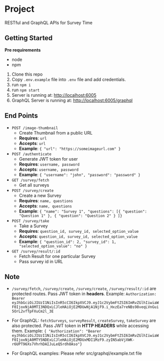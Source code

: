 
# Project 

RESTful and GraphQL APIs for Survey Time

## Getting Started
**Pre requirements**
- node
- npm

1. Clone this repo
2. Copy `.env.example` file into `.env` file and add credentials.
3. run `npm i`
4. run `npm start`
5. Server is running at: [http://localhost:6005](http://localhost:6005)
6. GraphQL Server is running at: [http://localhost:6005/graphql](http://localhost:6005/graphql)

## End Points
  * `POST /image-thumbnail`
      * Create Thumbnail from a public URL
      * **Requires**: `url`
      * **Accepts**: `url` 
      * **Example**: ```{ "url": "https://someimageurl.com" }```
  * `POST /authenticate`
      * Generate JWT token for user
      * **Requires**: `username, password`
      * **Accepts**: `username, password`
      * **Example**: ```{ "username": "john", "password": "password" }```
  * `GET /survey/fetch`
      * Get all surveys
  * `POST /survey/create`
      * Create a new Survey
      * **Requires**: `name, questions`
      * **Accepts**: `name, questions`
      * **Example**: ```{ "name": "Survey 1", "questions": [{ "question": "Question 1" }, { "question": "Question 2" } ]}```
  * `POST /survey/take`
      * Take a Survey
      * **Requires**: `question_id, survey_id, selected_option_value`
      * **Accepts**: `question_id, survey_id, selected_option_value`
      * **Example**: ```{ "question_id": 2, "survey_id": 1, "selected_option_value": "no" }```
  * `GET /survey/result/:id`
      * Fetch Result for one particular Survey
      * Pass survey id in URL

## Note
- `/survey/fetch`, `/survey/create`, `/survey/create`, `/survey/result/:id` are protected routes. Pass JWT token in **headers**. Example: ```Authorization: Bearer eyJhbGciOiJIUzI1NiIsInR5cCI6IkpXVCJ9.eyJ1c2VybmFtZSI6ImRvZGlhIiwiaWF0IjoxNjA0MTI3NDQxLCJleHAiOjE2MDUwNjA1NjF9.i_HxzEa7reNBs98veqLVnGui5OrL2vfTpFXuCm2l_3E```

- For GraphQL: `fetchSurveys`, `surveyResult`, `createSurvey`, `takeSurvey` are also protected. Pass JWT token in **HTTP HEADERS** while accessing them. Example: ```{ "Authorization": "Bearer eyJhbGciOiJIUzI1NiIsInR5cCI6IkpXVCJ9.eyJ1c2VybmFtZSI6ImRvZGlhIiwiaWF0IjoxNjA0MTY5NDExLCJleHAiOjE2MDUxMDI1MzF9.zyIN5abVjXWK-r6UPT96Xs7VhrhDAIJuLeQ5rdh8Aso"}```

- For GraphQL examples: Please refer src/graphql/example.txt file